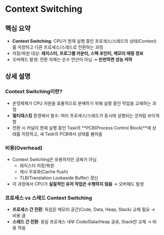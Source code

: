 # Context Switching

## 핵심 요약
- **Context Switching**: CPU가 현재 실행 중인 프로세스/스레드의 상태(Context)를 저장하고 다른 프로세스/스레드로 전환하는 과정
- 저장/복원 대상: **레지스터, 프로그램 카운터, 스택 포인터, 메모리 매핑 정보**
- 오버헤드 발생: 전환 자체는 순수 연산이 아님 → **빈번하면 성능 저하**

## 상세 설명
### Context Switching이란?
- 운영체제가 CPU 자원을 효율적으로 분배하기 위해 실행 중인 작업을 교체하는 과정
- **멀티태스킹** 환경에서 필수: 여러 프로세스/스레드가 동시에 실행되는 것처럼 보이게 함
- 전환 시 커널이 현재 실행 중인 Task의 **PCB(Process Control Block)**에 상태를 저장하고, 새 Task의 PCB에서 상태를 불러옴

### 비용(Overhead)
- Context Switching은 유용하지만 공짜가 아님
  - 레지스터 저장/복원
  - 캐시 무효화(Cache flush)
  - TLB(Translation Lookaside Buffer) 갱신
- 이 과정에서 CPU가 **실질적인 유저 작업은 수행하지 않음** → 오버헤드 발생

### 프로세스 vs 스레드 Context Switching
- **프로세스 간 전환**: 독립된 메모리 공간(Code, Data, Heap, Stack) 교체 필요 → 비용 큼
- **스레드 간 전환**: 동일 프로세스 내부 Code/Data/Heap 공유, Stack만 교체 → 비용 작음
